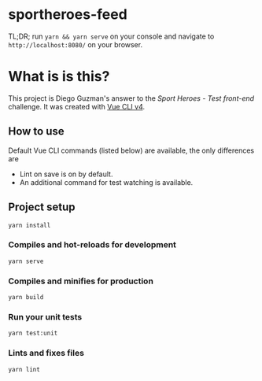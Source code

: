 # sportheroes-feed
TL;DR; run `yarn && yarn serve` on your console and navigate to `http://localhost:8080/` on your browser.

# What is is this?
This project is Diego Guzman's answer to the *Sport Heroes - Test front-end* challenge.
It was created with [Vue CLI v4](https://cli.vuejs.org/).

## How to use
Default Vue CLI commands (listed below) are available, the only differences are 
- Lint on save is on by default.
- An additional command for test watching is available.

## Project setup
```
yarn install
```

### Compiles and hot-reloads for development
```
yarn serve
```

### Compiles and minifies for production
```
yarn build
```

### Run your unit tests
```
yarn test:unit
```

### Lints and fixes files
```
yarn lint
```